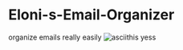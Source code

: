 # Eloni-s-Email-Organizer
organize emails really easily
![asciithis](https://github.com/EloniX-X/Eloni-s-Email-Organizer/assets/62807180/c870b1cd-dda6-4316-bc56-427d0ec53eb3) yess
